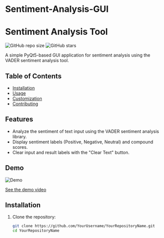 # Sentiment-Analysis-GUI

# Sentiment Analysis Tool

![GitHub repo size](https://img.shields.io/github/repo-size/SysketSK/Sentiment-Analysis-GUI)
![GitHub stars](https://img.shields.io/github/stars/SysketSK/Sentiment-Analysis-GUI?style=social)


A simple PyQt5-based GUI application for sentiment analysis using the VADER sentiment analysis tool.

## Table of Contents


- [Installation](#installation)
- [Usage](#usage)
- [Customization](#customization)
- [Contributing](#contributing)

## Features

- Analyze the sentiment of text input using the VADER sentiment analysis library.
- Display sentiment labels (Positive, Negative, Neutral) and compound scores.
- Clear input and result labels with the "Clear Text" button.

## Demo

![Demo](demo.gif)

[See the demo video](demo/demo.mp4)

## Installation

1. Clone the repository:

   ```bash
   git clone https://github.com/YourUsername/YourRepositoryName.git
   cd YourRepositoryName
